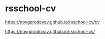 # rsschool-cv
https://novgorodovav.github.io/rsschool-cv/cv

https://novgorodovav.github.io/rsschool-cv/
